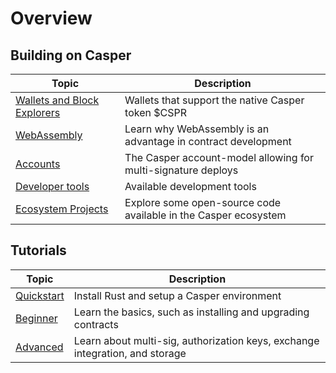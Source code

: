# Overview

## Building on Casper

| Topic                                                       | Description                                                      |
| ----------------------------------------------------------- | ---------------------------------------------------------------- |
| [Wallets and Block Explorers](./build-on-casper.md#wallets) | Wallets that support the native Casper token $CSPR |
| [WebAssembly](./build-on-casper.md#developer-friendly-language) | Learn why WebAssembly is an advantage in contract development |
| [Accounts](./build-on-casper.md#powerful-accounts) | The Casper account-model allowing for multi-signature deploys |
| [Developer tools](./build-on-casper.md#development-tools) | Available development tools |
| [Ecosystem Projects](./casper-open-source-software.md) | Explore some open-source code available in the Casper ecosystem |

## Tutorials

| Topic                                                       | Description                                                      |
| ----------------------------------------------------------- | ---------------------------------------------------------------- |
| [Quickstart](./quick-start.md) | Install Rust and setup a Casper environment  |
| [Beginner](./beginner/index.md) | Learn the basics, such as installing and upgrading contracts |
| [Advanced](./advanced/index.md) | Learn about multi-sig, authorization keys, exchange integration, and storage |
